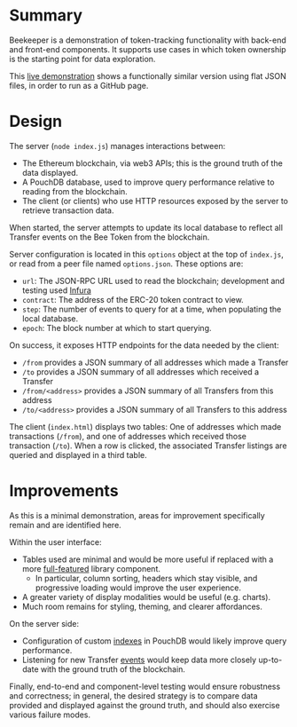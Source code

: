# Summary

Beekeeper is a demonstration of token-tracking functionality with back-end and front-end components. 
It supports use cases in which token ownership is the starting point for data exploration.

This [live demonstration](https://vwoeltjen.github.io/beekeeper) shows a functionally similar version
using flat JSON files, in order to run as a GitHub page.

# Design

The server (`node index.js`) manages interactions between:

* The Ethereum blockchain, via web3 APIs; this is the ground truth of the data displayed.
* A PouchDB database, used to improve query performance relative to reading from the blockchain.
* The client (or clients) who use HTTP resources exposed by the server to retrieve transaction data.

When started, the server attempts to update its local database to reflect all Transfer 
events on the Bee Token from the blockchain.

Server configuration is located in this `options` object at the top of `index.js`, or read from 
a peer file named `options.json`. These options are:

* `url`: The JSON-RPC URL used to read the blockchain; development and testing used [Infura](https://infura.io)
* `contract`: The address of the ERC-20 token contract to view.
* `step`: The number of events to query for at a time, when populating the local database.
* `epoch`: The block number at which to start querying.

On success, it exposes HTTP endpoints for the data needed by the client:

* `/from` provides a JSON summary of all addresses which made a Transfer
* `/to` provides a JSON summary of all addresses which received a Transfer
* `/from/<address>` provides a JSON summary of all Transfers from this address
* `/to/<address>` provides a JSON summary of all Transfers to this address

The client (`index.html`) displays two tables: One of addresses which made transactions (`/from`), and one 
of addresses which received those transaction (`/to`). When a row is clicked, the associated Transfer
listings are queried and displayed in a third table.

# Improvements

As this is a minimal demonstration, areas for improvement specifically remain and are identified here.

Within the user interface:

* Tables used are minimal and would be more useful if replaced with a more 
  [full-featured](https://material.io/design/components/data-tables.html) library component.
  * In particular, column sorting, headers which stay visible, and progressive loading would
    improve the user experience.
* A greater variety of display modalities would be useful (e.g. charts).
* Much room remains for styling, theming, and clearer affordances.

On the server side:

* Configuration of custom [indexes](https://pouchdb.com/guides/mango-queries.html) in PouchDB
  would likely improve query performance.
* Listening for new Transfer [events](https://web3js.readthedocs.io/en/1.0/web3-eth-contract.html#contract-events) would keep data more closely up-to-date with the 
  ground truth of the blockchain.

Finally, end-to-end and component-level testing would ensure robustness and correctness;
in general, the desired strategy is to compare data provided and displayed against the
ground truth, and should also exercise various failure modes.
